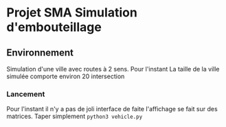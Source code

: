 # Projet SMA Simulation d'embouteillage


## Environnement 
Simulation d'une ville avec routes à 2 sens. 
Pour l'instant La taille de la ville simulée comporte environ 20 intersection

### Lancement
Pour l'instant il n'y a pas de joli interface de faite l'affichage se fait sur des matrices.
Taper simplement
``` python3 vehicle.py ```


